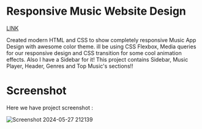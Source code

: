 # Responsive Music Website Design
[LINK](https://harshal20m.github.io/music-player/)

Created modern HTML and CSS to show completely responsive Music App Design with awesome color theme. ill be using CSS Flexbox, Media queries for our responsive design and CSS transition for some cool animation effects. Also I have a Sidebar for it! This project contains Sidebar, Music Player, Header, Genres and Top Music's sections!!

# Screenshot

Here we have project screenshot :

![Screenshot 2024-05-27 212139](https://github.com/harshal20m/music-player/assets/114692074/26f0a3f8-6ff1-428e-bdeb-67e9f7f1d299)
